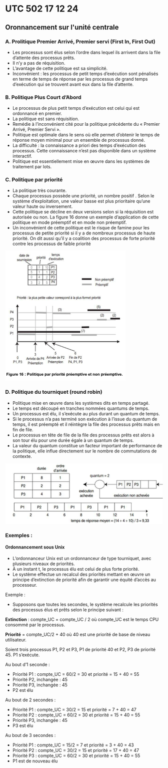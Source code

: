 # UTC 502 17 12 24

## Oronnancement sur l'unité centrale

### A. Prolitique Premier Arrivé, Premier servi (First In, First Out)

- Les processus sont élus selon l’ordre dans lequel ils 
arrivent dans la file d’attente des processus prêts. 
- Il n’y a pas de réquisition.
- L’avantage de cette politique est sa simplicité.
- Inconvénient : les processus de petit temps d’exécution 
sont pénalisés en terme de temps de réponse par les 
processus de grand temps d’exécution qui se trouvent 
avant eux dans la file d’attente.

### B. Politique Plus Court d’Abord

- Le processus de plus petit temps d’exécution est celui qui est ordonnancé en premier. 
- La politique est sans réquisition.
- Remédie à l’inconvénient cité pour la politique précédente du « Premier Arrivé, Premier Servi ».
- Politique est optimale dans le sens où elle permet d’obtenir le temps de réponse moyen minimal pour un 
ensemble de processus donné.
- La difficulté  : la connaissance a priori des temps d’exécution des processus.  Cette connaissance n’est pas 
disponible dans un système interactif. 
- Politique est essentiellement mise en œuvre dans les systèmes de traitement par lots.

### C. Politique par priorité

- La politique très courante.
- Chaque processus possède une priorité, un nombre positif . Selon le système d’exploitation, une valeur basse est plus prioritaire qu’une valeur haute ou inversement.
- Cette politique se décline en deux versions selon si la réquisition est autorisée ou non. La figure 16 donne un exemple d’application de cette politique en mode préemptif et en mode non préemptif.
- Un inconvénient de cette politique est le risque de famine pour les processus de petite priorité si il y a de nombreux processus de haute priorité. On dit aussi qu’il y a coalition des processus de forte priorité contre les processus de faible priorité

![figure_16.png](./16.png)

### D. Politique du tourniquet (round robin)
- Politique mise en œuvre dans les systèmes dits en temps partagé. 
- Le temps est découpé en tranches nommées quantums de temps. 
- Un processus est élu, il s’exécute au plus durant un quantum de temps.
- Si le processus n’a pas terminé son exécution à l’issue du quantum de temps, il est préempté et il réintègre la file des processus prêts mais en fin de file.
- Le processus en tête de file de la file des processus prêts est alors à son tour élu pour une durée égale à un quantum de temps.
- La valeur du quantum constitue un facteur important de performance de la politique, elle influe directement sur le nombre de commutations de contexte.

![figure_17.png](./17.png)

### Exemples :

#### Ordonnancement sous Unix
- L’ordonnanceur Unix est un ordonnanceur de type tourniquet, avec plusieurs niveaux de priorités.
- À un instant t, le processus élu est celui de plus forte priorité. 
- Le système effectue un recalcul des priorités mettant en œuvre un principe d’extinction de priorité afin de garantir une équité d’accès au processeur.

Exemple :

- Supposons que toutes les secondes, le système recalcule les priorités des processus élus et prêts selon le principe suivant : 

**Extinction** : compte_UC = compte_UC / 2 où compte_UC est le temps CPU consommé par le processus.

**Priorité** = compte_UC/2 + 40 où 40 est une priorité de base de niveau utilisateur.

Soient trois processus P1, P2 et P3, P1 de priorité 40 et P2, P3 de priorité 45. P1 s’exécute.

Au bout d’1 seconde : 
- Priorité P1 : compte_UC = 60/2 = 30 et priorité = 15 + 40 = 55
- Priorité P2, inchangée : 45
- Priorité P3, inchangée : 45
- P2 est élu

Au bout de 2 secondes : 
- Priorité P1 : compte_UC = 30/2 = 15 et priorité = 7 + 40 =  47
- Priorité P2 : compte_UC = 60/2 = 30 et priorité = 15 + 40 = 55
- Priorité P3, inchangée : 45
- P3 est élu

Au bout de 3 secondes : 
- Priorité P1 : compte_UC = 15/2 = 7 et priorité = 3 + 40 =  43
- Priorité P2 : compte_UC = 30/2 = 15 et priorité = 17 + 40 = 47
- Priorité P3 : compte_UC = 60/2 = 30 et priorité = 15 + 40 = 55
- P1 est de nouveau élu

